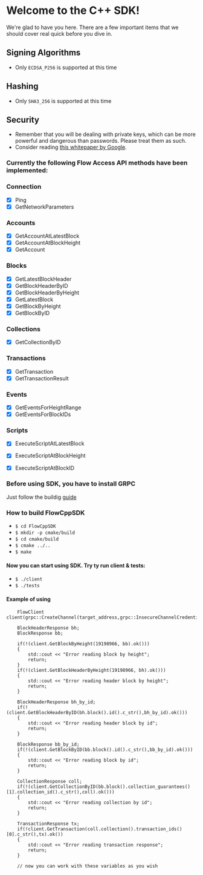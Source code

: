 # Welcome to the C++ SDK!

We're glad to have you here.
There are a few important items that we should cover real quick before you dive in.

## Signing Algorithms

- Only `ECDSA_P256` is supported at this time

## Hashing

- Only `SHA3_256` is supported at this time

## Security

- Remember that you will be dealing with private keys, which can be more powerful and dangerous than passwords. Please treat them as such.
- Consider reading [this whitepaper by Google](https://cloud.google.com/solutions/modern-password-security-for-system-designers.pdf).


### Currently the following Flow Access API methods have been implemented:

### Connection
- [x] Ping
- [x] GetNetworkParameters

### Accounts
- [x] GetAccountAtLatestBlock
- [x] GetAccountAtBlockHeight
- [x] GetAccount

### Blocks
- [x] GetLatestBlockHeader
- [x] GetBlockHeaderByID
- [x] GetBlockHeaderByHeight
- [x] GetLatestBlock
- [x] GetBlockByHeight
- [x] GetBlockByID

### Collections
- [x] GetCollectionByID

### Transactions
- [x] GetTransaction
- [x] GetTransactionResult

### Events
- [x] GetEventsForHeightRange
- [x] GetEventsForBlockIDs

### Scripts
- [x] ExecuteScriptAtLatestBlock
- [x] ExecuteScriptAtBlockHeight
- [x] ExecuteScriptAtBlockID


### Before using SDK, you have to install GRPC

Just follow the buildig [guide](https://grpc.io/docs/languages/cpp/quickstart/)


### How to build FlowCppSDK

- `$ cd FlowCppSDK` 
- `$ mkdir -p cmake/build`
- `$ cd cmake/build`
- `$ cmake ../..`
- `$ make`

#### Now you can start using SDK. Try ty run client & tests:
- `$ ./client`
- `$ ./tests`

#### Example of using
```c++std::string target_address("access.mainnet.nodes.onflow.org:9000");
    FlowClient client(grpc::CreateChannel(target_address,grpc::InsecureChannelCredentials()));

    BlockHeaderResponse bh;
    BlockResponse bb;

    if(!(client.GetBlockByHeight(19198966, bb).ok()))
    {
        std::cout << "Error reading block by height";
        return;
    }
    if(!(client.GetBlockHeaderByHeight(19198966, bh).ok()))
    {
        std::cout << "Error reading header block by height";
        return;
    }

    BlockHeaderResponse bh_by_id;
    if(!(client.GetBlockHeaderByID(bh.block().id().c_str(),bh_by_id).ok()))
    {
        std::cout << "Error reading header block by id";
        return;
    }

    BlockResponse bb_by_id;
    if(!(client.GetBlockByID(bb.block().id().c_str(),bb_by_id).ok()))
    {
        std::cout << "Error reading block by id";
        return;
    }

    CollectionResponse coll;
    if(!(client.GetCollectionByID(bb.block().collection_guarantees()[1].collection_id().c_str(),coll).ok()))
    {
        std::cout << "Error reading collection by id";
        return;
    }

    TransactionResponse tx;
    if(!client.GetTransaction(coll.collection().transaction_ids()[0].c_str(),tx).ok())
    {
        std::cout << "Error reading transaction response";
        return;
    }

    // now you can work with these variables as you wish
```

